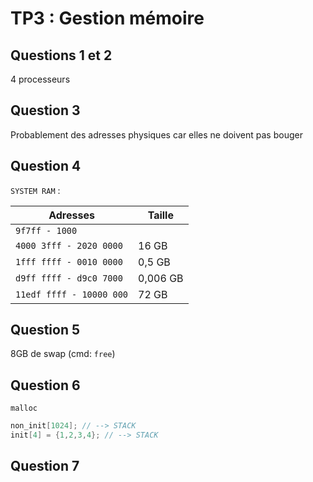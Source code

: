 # TP3 : Gestion mémoire

## Questions 1 et 2

4 processeurs

## Question 3

Probablement des adresses physiques car elles ne doivent pas bouger

## Question 4

`SYSTEM RAM` :

|Adresses|Taille|
|--------|------|
|`9f7ff - 1000`||
|`4000 3fff - 2020 0000`|16 GB|
|`1fff ffff - 0010 0000`|0,5 GB|
|`d9ff ffff - d9c0 7000`|0,006 GB|
|`11edf ffff - 10000 000`|72 GB|

## Question 5

8GB de swap (cmd: `free`)

## Question 6

`malloc`

``` c
non_init[1024]; // --> STACK
init[4] = {1,2,3,4}; // --> STACK 
```

## Question 7

